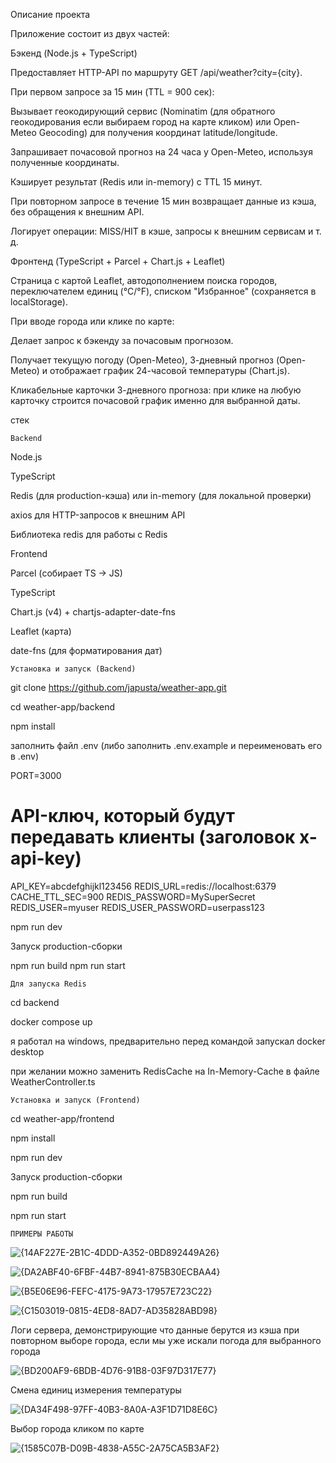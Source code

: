 Описание проекта

Приложение состоит из двух частей:

Бэкенд (Node.js + TypeScript)

Предоставляет HTTP-API по маршруту GET /api/weather?city={city}.

При первом запросе за 15 мин (TTL = 900 сек):

Вызывает геокодирующий сервис (Nominatim (для обратного геокодирования если выбираем город на карте кликом) или Open-Meteo Geocoding) для получения координат latitude/longitude.

Запрашивает почасовой прогноз на 24 часа у Open-Meteo, используя полученные координаты.

Кэширует результат (Redis или in-memory) с TTL 15 минут.

При повторном запросе в течение 15 мин возвращает данные из кэша, без обращения к внешним API.

Логирует операции: MISS/HIT в кэше, запросы к внешним сервисам и т. д.

Фронтенд (TypeScript + Parcel + Chart.js + Leaflet)

Страница с картой Leaflet, автодополнением поиска городов, переключателем единиц (°C/°F), списком "Избранное" (сохраняется в localStorage).

При вводе города или клике по карте:

Делает запрос к бэкенду за почасовым прогнозом.

Получает текущую погоду (Open-Meteo), 3-дневный прогноз (Open-Meteo) и отображает график 24-часовой температуры (Chart.js).

Кликабельные карточки 3-дневного прогноза: при клике на любую карточку строится почасовой график именно для выбранной даты.

стек

```Backend```

Node.js 

TypeScript

Redis (для production-кэша) или in-memory (для локальной проверки)

axios для HTTP-запросов к внешним API

Библиотека redis для работы с Redis



Frontend

Parcel (собирает TS → JS)

TypeScript

Chart.js (v4) + chartjs-adapter-date-fns

Leaflet (карта)

date-fns (для форматирования дат)

```Установка и запуск (Backend)```

git clone https://github.com/japusta/weather-app.git

cd weather-app/backend

npm install

заполнить файл .env (либо заполнить .env.example и переименовать его в .env)

PORT=3000
# API-ключ, который будут передавать клиенты (заголовок x-api-key)
API_KEY=abcdefghijkl123456
REDIS_URL=redis://localhost:6379
CACHE_TTL_SEC=900
REDIS_PASSWORD=MySuperSecret
REDIS_USER=myuser
REDIS_USER_PASSWORD=userpass123

npm run dev

Запуск production-сборки

npm run build
npm run start

```Для запуска Redis```

cd backend

docker compose up

я работал на windows, предварительно перед командой запускал docker desktop

при желании можно заменить RedisCache на In-Memory-Cache в файле WeatherController.ts


```Установка и запуск (Frontend)```

cd weather-app/frontend

npm install

npm run dev

Запуск production-сборки

npm run build

npm run start

```ПРИМЕРЫ РАБОТЫ```

![{14AF227E-2B1C-4DDD-A352-0BD892449A26}](https://github.com/user-attachments/assets/2e164479-b03d-4e74-bb10-92727f89908d)

![{DA2ABF40-6FBF-44B7-8941-875B30ECBAA4}](https://github.com/user-attachments/assets/1c7cfaf1-15f9-44b4-822f-4f6acc219504)

![{B5E06E96-FEFC-4175-9A73-17957E723C22}](https://github.com/user-attachments/assets/f2687b98-20a0-41ea-948a-27b632eecb25)

![{C1503019-0815-4ED8-8AD7-AD35828ABD98}](https://github.com/user-attachments/assets/e55bc6ef-16f9-4edb-b974-d050302b6050)

Логи сервера, демонстрирующие что данные берутся из кэша при повторном выборе города, если мы уже искали погода для выбранного города

![{BD200AF9-6BDB-4D76-91B8-03F97D317E77}](https://github.com/user-attachments/assets/cd201e3c-0a61-4b14-a8ca-287449a890c6)

Смена единиц измерения температуры

![{DA34F498-97FF-40B3-8A0A-A3F1D71D8E6C}](https://github.com/user-attachments/assets/948b2726-e379-46e5-8898-3f396c509ef5)

Выбор города кликом по карте

![{1585C07B-D09B-4838-A55C-2A75CA5B3AF2}](https://github.com/user-attachments/assets/cf5dbf93-4f44-44b6-a5b9-6dc3a8afaa93)

